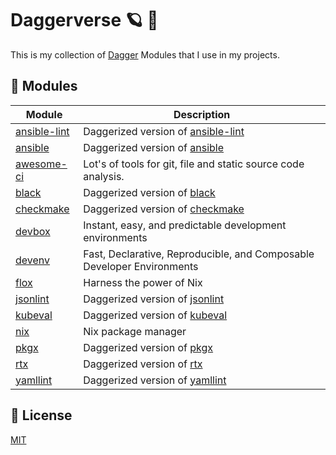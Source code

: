 # Daggerverse 🪐 🌌

This is my collection of [Dagger](https://dagger.io) Modules that I use in my projects.


## 🧩 Modules

| Module                      | Description |
| --------------------------- | ------------ |
| [ansible-lint](./ansible-lint/) | Daggerized version of [ansible-lint](https://github.com/ansible/ansible-lint) |
| [ansible](./ansible/)       | Daggerized version of [ansible](https://github.com/cytopia/docker-ansible) |
| [awesome-ci](./awesome-ci/) | Lot's of tools for git, file and static source code analysis. |
| [black](./black/)           | Daggerized version of [black](https://github.com/psf/black) |
| [checkmake](./checkmake/)   | Daggerized version of [checkmake](https://github.com/mrtazz/checkmake) |
| [devbox](./devbox/)         | Instant, easy, and predictable development environments |
| [devenv](./devenv/)         | Fast, Declarative, Reproducible, and Composable Developer Environments |
| [flox](./flox/)             | Harness the power of Nix |
| [jsonlint](./jsonlint/)     | Daggerized version of [jsonlint](https://github.com/zaach/jsonlint) |
| [kubeval](./kubeval/)       | Daggerized version of [kubeval](https://github.com/instrumenta/kubeval) |
| [nix](./nix)                | Nix package manager |
| [pkgx](./pkgx/)             | Daggerized version of [pkgx](https://pkgx.sh) |
| [rtx](./rtx/)               | Daggerized version of [rtx](https://github.com/jdx/rtx) |
| [yamllint](./yamllint/)     | Daggerized version of [yamllint](https://github.com/adrienverge/yamllint) |

## 📝 License

[MIT](LICENSE)